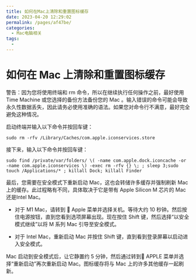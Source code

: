 ```yaml
---
title: 如何在Mac上清除和重置图标缓存
date: 2023-04-20 12:29:02
permalink: /pages/af47be/
categories:
  - Mac电脑相关
tags:
  - 
---
```

# 如何在 Mac 上清除和重置图标缓存

警告：因为您将使用终端和 rm 命令，所以在继续执行任何操作之前，最好使用 Time Machine 或您选择的备份方法备份您的 Mac 。输入错误的命令可能会导致永久性数据丢失，因此请务必使用准确的语法。如果您对命令行不满意，最好完全避免这种情况。

启动终端并输入以下命令并按回车键：

```
sudo rm -rfv /Library/Caches/com.apple.iconservices.store
```

接下来，输入以下命令并按回车键：

```
sudo find /private/var/folders/ \( -name com.apple.dock.iconcache -or -name com.apple.iconservices \) -exec rm -rfv {} \; ; sleep 3;sudo touch /Applications/* ; killall Dock; killall Finder
```

最后，您需要在安全模式下重新启动 Mac，这也会转储许多缓存并强制刷新 Mac 上的缓存。此过程略有不同，具体取决于它是带有 Apple Silicon M 芯片的 Mac还是Intel Mac。

- 对于 M1 Mac，请转到  Apple 菜单并选择关机。等待大约 10 秒钟。然后按住电源按钮，直到您看到选项屏幕出现。现在按住 Shift 键，然后选择“以安全模式继续”以将 M 系列 Mac 引导至安全模式。

- 对于 Intel Mac，重新启动 Mac 并按住 Shift 键，直到看到登录屏幕以启动进入安全模式。

Mac 启动到安全模式后，让它静置约 5 分钟，然后通过转到 APPLE 菜单并选择“重新启动”再次重新启动 Mac。图标缓存将与 Mac 上的许多其他缓存一起刷新。